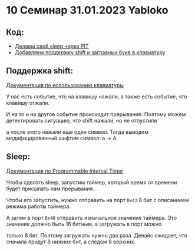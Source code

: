 # 10 Семинар 31.01.2023 Yabloko

## Код:

* [Делаем свой sleep через PIT](timer.c)
* [Добавляем поддержку shift и заглавных букв в клавиатуру](keyboard.c)


## Поддержка shift:

[Документация по использованию клавиатуры](https://wiki.osdev.org/PS2_Keyboard)

У нас есть событие, что на клавишу нажали, а также есть событие, что клавишу отжали.

И на то и на другое событие происходит прерывание. Поэтому можем детектировать ситуацию, что shift нажали, но не отпустили

а после этого нажали еще один символ. Тогда выводим модифицированный шифтом символ: а -> A.

## Sleep:

[Документация по Programmable Interval Timer](https://wiki.osdev.org/Programmable_Interval_Timer)

Чтобы сделать sleep, запустим таймер, который время от времени будет присылать нам прерывания.

Чтобы его запустить, нужно отправить на порт `0x43` 8 бит с описаниием режима работы таймера.

А затем в порт `0x40` отправить изначальное значение таймера. Это значение должно быть 16 битным, а загружать в порт можно

только 8 бит. Поэтому загружать нужно два раза. Девайс ожидает, что сначала придут 8 нижних бит, а следом 8 верхних.
